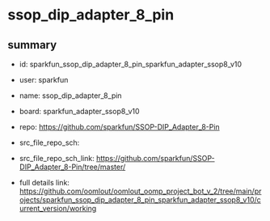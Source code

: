 # ssop_dip_adapter_8_pin
 
## summary 
* id: sparkfun_ssop_dip_adapter_8_pin_sparkfun_adapter_ssop8_v10
* user: sparkfun
* name: ssop_dip_adapter_8_pin
* board: sparkfun_adapter_ssop8_v10
* repo: https://github.com/sparkfun/SSOP-DIP_Adapter_8-Pin



* src_file_repo_sch: 
* src_file_repo_sch_link: https://github.com/sparkfun/SSOP-DIP_Adapter_8-Pin/tree/master/
* full details link: https://github.com/oomlout/oomlout_oomp_project_bot_v_2/tree/main/projects/sparkfun_ssop_dip_adapter_8_pin_sparkfun_adapter_ssop8_v10/current_version/working  







